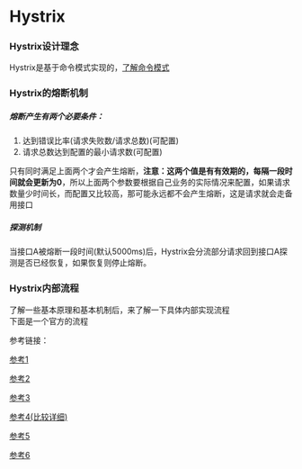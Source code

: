 # Hystrix

### Hystrix设计理念

Hystrix是基于命令模式实现的，[了解命令模式](https://github.com/shanyao19940801/BookeNote/blob/master/ReadingNotes/DaHuaSheJiMoShi/src/main/java/com/yao/chapter23_Command/Command.md)

### Hystrix的熔断机制

##### 熔断产生有两个必要条件：<br>


1. 达到错误比率(请求失败数/请求总数)(可配置)
2.  请求总数达到配置的最小请求数(可配置)

只有同时满足上面两个才会产生熔断，**注意：这两个值是有有效期的，每隔一段时间就会更新为0**，所以上面两个参数要根据自己业务的实际情况来配置，如果请求数量少时间长，而配置又比较高，那可能永远都不会产生熔断，这是请求就会走备用接口

##### 探测机制

当接口A被熔断一段时间(默认5000ms)后，Hystrix会分流部分请求回到接口A探测是否已经恢复，如果恢复则停止熔断。


### Hystrix内部流程

了解一些基本原理和基本机制后，来了解一下具体内部实现流程<br>
下面是一个官方的流程


参考链接：

[参考1](https://www.jianshu.com/p/138f92aa83dc)

[参考2](https://blog.csdn.net/harris135/article/details/77879148?locationNum=3&fps=1)

[参考3](https://blog.csdn.net/hry2015/article/details/78554846)

[参考4(比较详细)](https://blog.csdn.net/zjcsuct/article/details/78198632)

[参考5](http://hwood.lofter.com/post/1cc7fbdc_e8c5c96)

[参考6](https://blog.csdn.net/manzhizhen/article/details/80296655)





